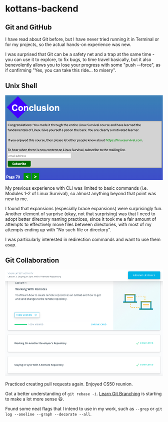 # kottans-backend

## Git and GitHub

I have read about Git before, but I have never tried running it in Terminal or for my projects, so the actual hands-on experience was new.

I was surprised that Git can be a safety net and a trap at the same time - you can use it to explore, to fix bugs, to time travel basically, but it also benevolently allows you to lose your progress with some "push --force", as if confirming "Yes, you can take this ride... to misery".


## Unix Shell

![Linux Survival completed](task_unix_shell/Module4.png)

My previous experience with CLI was limited to basic commands (i.e. Modules 1-2 of Linux Survival), so almost anything beyond that point was new to me. 

I found that expansions (especially brace expansions) were surprisingly fun. Another element of surprise (okay, not that surprising) was that I need to adopt better directory naming practices, since it took me a fair amount of attempts to effectively move files between directories, with most of my attempts ending up with "No such file or directory".

I was particularly interested in redirection commands and want to use them asap.


## Git Collaboration

![Udacity GitHub Collaboration](task_git_collaboration/Udacity_GitHub.png)

Practiced creating pull requests again. Enjoyed CS50 reunion. 

Got a better understanding of `git rebase -i`. 
[Learn Git Branching](learngitbranching.js.org) is starting to make a lot more sense :laughing:. 

Found some neat flags that I intend to use in my work, such as `--grep` or `git log --oneline --graph --decorate --all`.